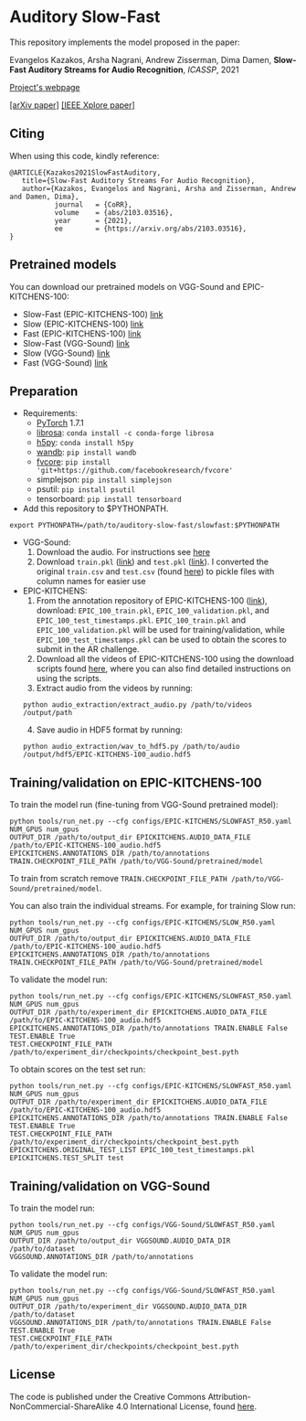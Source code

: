 # Auditory Slow-Fast

This repository implements the model proposed in the paper:

Evangelos Kazakos, Arsha Nagrani, Andrew Zisserman, Dima Damen, **Slow-Fast Auditory Streams for Audio Recognition**, *ICASSP*, 2021

[Project's webpage](https://ekazakos.github.io/auditoryslowfast/)

[[arXiv paper]](https://arxiv.org/abs/2103.03516) [[IEEE Xplore paper]](https://ieeexplore.ieee.org/document/9413376)

## Citing

When using this code, kindly reference:

```
@ARTICLE{Kazakos2021SlowFastAuditory,
   title={Slow-Fast Auditory Streams For Audio Recognition},
   author={Kazakos, Evangelos and Nagrani, Arsha and Zisserman, Andrew and Damen, Dima},
           journal   = {CoRR},
           volume    = {abs/2103.03516},
           year      = {2021},
           ee        = {https://arxiv.org/abs/2103.03516},
}
```



## Pretrained models

You can download our pretrained models on VGG-Sound and EPIC-KITCHENS-100:
- Slow-Fast (EPIC-KITCHENS-100) [link](https://www.dropbox.com/s/cr0c6xdaggc2wzz/SLOWFAST_EPIC.pyth?dl=0)
- Slow (EPIC-KITCHENS-100) [link](https://www.dropbox.com/s/b1qaq8huu7heofp/SLOW_EPIC.pyth?dl=0)
- Fast (EPIC-KITCHENS-100) [link](https://www.dropbox.com/s/3qgwqsupqmsybai/FAST_EPIC.pyth?dl=0)
- Slow-Fast (VGG-Sound) [link](https://www.dropbox.com/s/oexan0vv01eqy0k/SLOWFAST_VGG.pyth?dl=0)
- Slow (VGG-Sound) [link](https://www.dropbox.com/s/4jcgozjenjwfo9k/SLOW_VGG.pyth?dl=0)
- Fast (VGG-Sound) [link](https://www.dropbox.com/s/vk123kwrphi7mer/FAST_VGG.pyth?dl=0)

## Preparation

* Requirements:
  * [PyTorch](https://pytorch.org) 1.7.1
  * [librosa](https://librosa.org): `conda install -c conda-forge librosa`
  * [h5py](https://www.h5py.org): `conda install h5py`
  * [wandb](https://wandb.ai/site): `pip install wandb`
  * [fvcore](https://github.com/facebookresearch/fvcore/): `pip install 'git+https://github.com/facebookresearch/fvcore'`
  * simplejson: `pip install simplejson`
  * psutil: `pip install psutil`
  * tensorboard: `pip install tensorboard` 
* Add this repository to $PYTHONPATH.
```
export PYTHONPATH=/path/to/auditory-slow-fast/slowfast:$PYTHONPATH
```
* VGG-Sound:
  1. Download the audio. For instructions see [here](https://github.com/hche11/VGGSound)
  2. Download `train.pkl` ([link](https://www.dropbox.com/s/j60wkrcfdkfbvp9/train.pkl?dl=0)) and `test.pkl` ([link](https://www.dropbox.com/s/57rxp8wlgcqjbnd/test.pkl?dl=0)). I converted the original `train.csv` and `test.csv` (found [here](https://github.com/hche11/VGGSound/tree/master/data)) to pickle files with column names for easier use
* EPIC-KITCHENS:
  1. From the annotation repository of EPIC-KITCHENS-100 ([link](https://github.com/epic-kitchens/epic-kitchens-100-annotations)), download: `EPIC_100_train.pkl`, `EPIC_100_validation.pkl`, and `EPIC_100_test_timestamps.pkl`. `EPIC_100_train.pkl` and `EPIC_100_validation.pkl` will be used for training/validation, while `EPIC_100_test_timestamps.pkl` can be used to obtain the scores to submit in the AR challenge.
  2. Download all the videos of EPIC-KITCHENS-100 using the download scripts found [here](https://github.com/epic-kitchens/epic-kitchens-download-scripts), where you can also find detailed instructions on using the scripts.
  3. Extract audio from the videos by running:
  ```
  python audio_extraction/extract_audio.py /path/to/videos /output/path 
  ```
  4. Save audio in HDF5 format by running:
  ```
  python audio_extraction/wav_to_hdf5.py /path/to/audio /output/hdf5/EPIC-KITCHENS-100_audio.hdf5
  ```

## Training/validation on EPIC-KITCHENS-100

To train the model run (fine-tuning from VGG-Sound pretrained model):
```
python tools/run_net.py --cfg configs/EPIC-KITCHENS/SLOWFAST_R50.yaml NUM_GPUS num_gpus 
OUTPUT_DIR /path/to/output_dir EPICKITCHENS.AUDIO_DATA_FILE /path/to/EPIC-KITCHENS-100_audio.hdf5 
EPICKITCHENS.ANNOTATIONS_DIR /path/to/annotations TRAIN.CHECKPOINT_FILE_PATH /path/to/VGG-Sound/pretrained/model
```
To train from scratch remove `TRAIN.CHECKPOINT_FILE_PATH /path/to/VGG-Sound/pretrained/model`.

You can also train the individual streams. For example, for training Slow run:
```
python tools/run_net.py --cfg configs/EPIC-KITCHENS/SLOW_R50.yaml NUM_GPUS num_gpus 
OUTPUT_DIR /path/to/output_dir EPICKITCHENS.AUDIO_DATA_FILE /path/to/EPIC-KITCHENS-100_audio.hdf5 
EPICKITCHENS.ANNOTATIONS_DIR /path/to/annotations TRAIN.CHECKPOINT_FILE_PATH /path/to/VGG-Sound/pretrained/model
```

To validate the model run:

```
python tools/run_net.py --cfg configs/EPIC-KITCHENS/SLOWFAST_R50.yaml NUM_GPUS num_gpus 
OUTPUT_DIR /path/to/experiment_dir EPICKITCHENS.AUDIO_DATA_FILE /path/to/EPIC-KITCHENS-100_audio.hdf5 
EPICKITCHENS.ANNOTATIONS_DIR /path/to/annotations TRAIN.ENABLE False TEST.ENABLE True 
TEST.CHECKPOINT_FILE_PATH /path/to/experiment_dir/checkpoints/checkpoint_best.pyth
```

To obtain scores on the test set run:

```
python tools/run_net.py --cfg configs/EPIC-KITCHENS/SLOWFAST_R50.yaml NUM_GPUS num_gpus 
OUTPUT_DIR /path/to/experiment_dir EPICKITCHENS.AUDIO_DATA_FILE /path/to/EPIC-KITCHENS-100_audio.hdf5 
EPICKITCHENS.ANNOTATIONS_DIR /path/to/annotations TRAIN.ENABLE False TEST.ENABLE True 
TEST.CHECKPOINT_FILE_PATH /path/to/experiment_dir/checkpoints/checkpoint_best.pyth 
EPICKITCHENS.ORIGINAL_TEST_LIST EPIC_100_test_timestamps.pkl EPICKITCHENS.TEST_SPLIT test
```

## Training/validation on VGG-Sound

To train the model run:

```
python tools/run_net.py --cfg configs/VGG-Sound/SLOWFAST_R50.yaml NUM_GPUS num_gpus 
OUTPUT_DIR /path/to/output_dir VGGSOUND.AUDIO_DATA_DIR /path/to/dataset 
VGGSOUND.ANNOTATIONS_DIR /path/to/annotations 
```

To validate the model run:
```
python tools/run_net.py --cfg configs/VGG-Sound/SLOWFAST_R50.yaml NUM_GPUS num_gpus 
OUTPUT_DIR /path/to/experiment_dir VGGSOUND.AUDIO_DATA_DIR /path/to/dataset 
VGGSOUND.ANNOTATIONS_DIR /path/to/annotations TRAIN.ENABLE False TEST.ENABLE True 
TEST.CHECKPOINT_FILE_PATH /path/to/experiment_dir/checkpoints/checkpoint_best.pyth
```

## License 

The code is published under the Creative Commons Attribution-NonCommercial-ShareAlike 4.0 International License, found [here](https://creativecommons.org/licenses/by-nc-sa/4.0/).

